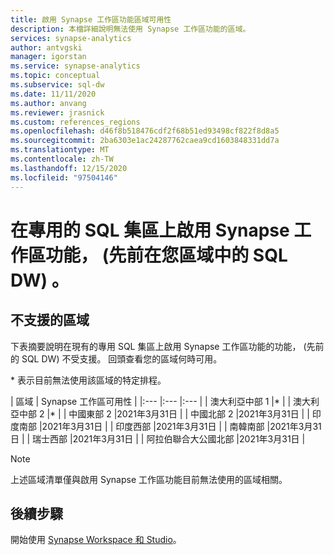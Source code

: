 ```yaml
---
title: 啟用 Synapse 工作區功能區域可用性
description: 本檔詳細說明無法使用 Synapse 工作區功能的區域。
services: synapse-analytics
author: antvgski
manager: igorstan
ms.service: synapse-analytics
ms.topic: conceptual
ms.subservice: sql-dw
ms.date: 11/11/2020
ms.author: anvang
ms.reviewer: jrasnick
ms.custom: references_regions
ms.openlocfilehash: d46f8b518476cdf2f68b51ed93498cf822f8d8a5
ms.sourcegitcommit: 2ba6303e1ac24287762caea9cd1603848331dd7a
ms.translationtype: MT
ms.contentlocale: zh-TW
ms.lasthandoff: 12/15/2020
ms.locfileid: "97504146"
---
```

# <a name="enabling-synapse-workspace-features-on-a-dedicated-sql-pool-formerly-sql-dw-in-your-region"></a>在專用的 SQL 集區上啟用 Synapse 工作區功能， (先前在您區域中的 SQL DW) 。

## <a name="regions-not-supported"></a>不支援的區域 
下表摘要說明在現有的專用 SQL 集區上啟用 Synapse 工作區功能的功能， (先前的 SQL DW) 不受支援。 回頭查看您的區域何時可用。

\* 表示目前無法使用該區域的特定排程。

| 區域 | Synapse 工作區可用性 |
|:--- |:--- |:--- |
| 澳大利亞中部 1 |\* |
| 澳大利亞中部 2 |\* |
| 中國東部 2 |2021年3月31日 |
| 中國北部 2 |2021年3月31日 |
| 印度南部 |2021年3月31日 |
| 印度西部 |2021年3月31日 |
| 南韓南部 |2021年3月31日 |
| 瑞士西部 |2021年3月31日 |
| 阿拉伯聯合大公國北部 |2021年3月31日 |
 
 
> [!NOTE]
> 上述區域清單僅與啟用 Synapse 工作區功能目前無法使用的區域相關。 

## <a name="next-steps"></a>後續步驟
開始使用 [Synapse Workspace 和 Studio](../get-started.md)。
